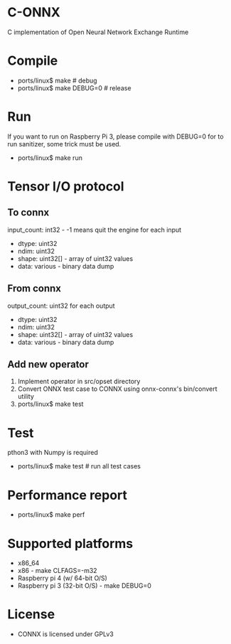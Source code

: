 # C-ONNX
C implementation of Open Neural Network Exchange Runtime

# Compile
 * ports/linux$ make # debug
 * ports/linux$ make DEBUG=0 # release

# Run
If you want to run on Raspberry Pi 3, please compile with DEBUG=0 for to run sanitizer, some trick must be used.
 * ports/linux$ make run

# Tensor I/O protocol
## To connx
input\_count: int32 - -1 means quit the engine
for each input
 * dtype: uint32
 * ndim: uint32
 * shape: uint32[] - array of uint32 values
 * data: various - binary data dump

## From connx
output\_count: uint32
for each output
 * dtype: uint32
 * ndim: uint32
 * shape: uint32[] - array of uint32 values
 * data: various - binary data dump

## Add new operator
 1. Implement operator in src/opset directory
 2. Convert ONNX test case to CONNX using onnx-connx's bin/convert utility
 3. ports/linux$ make test

# Test
pthon3 with Numpy is required

 * ports/linux$ make test # run all test cases

# Performance report
 * ports/linux$ make perf

# Supported platforms
 * x86\_64
 * x86 - make CLFAGS=-m32
 * Raspberry pi 4 (w/ 64-bit O/S)
 * Raspberry pi 3 (32-bit O/S) - make DEBUG=0

# License
 * CONNX is licensed under GPLv3
